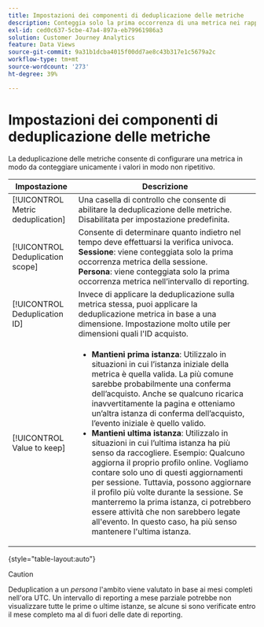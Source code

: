 ```yaml
---
title: Impostazioni dei componenti di deduplicazione delle metriche
description: Conteggia solo la prima occorrenza di una metrica nei rapporti.
exl-id: ced0c637-5cbe-47a4-897a-eb79961986a3
solution: Customer Journey Analytics
feature: Data Views
source-git-commit: 9a31b1dcba4015f00dd7ae8c43b317e1c5679a2c
workflow-type: tm+mt
source-wordcount: '273'
ht-degree: 39%

---
```


# Impostazioni dei componenti di deduplicazione delle metriche

La deduplicazione delle metriche consente di configurare una metrica in modo da conteggiare unicamente i valori in modo non ripetitivo.

| Impostazione | Descrizione |
| --- | --- |
| [!UICONTROL Metric deduplication] | Una casella di controllo che consente di abilitare la deduplicazione delle metriche. Disabilitata per impostazione predefinita. |
| [!UICONTROL Deduplication scope] | Consente di determinare quanto indietro nel tempo deve effettuarsi la verifica univoca.<br>**Sessione**: viene conteggiata solo la prima occorrenza metrica della sessione.<br>**Persona**: viene conteggiata solo la prima occorrenza metrica nell’intervallo di reporting. |
| [!UICONTROL Deduplication ID] | Invece di applicare la deduplicazione sulla metrica stessa, puoi applicare la deduplicazione metrica in base a una dimensione. Impostazione molto utile per dimensioni quali l&#39;ID acquisto. |
| [!UICONTROL Value to keep] | <ul><li>**Mantieni prima istanza**: Utilizzalo in situazioni in cui l’istanza iniziale della metrica è quella valida. La più comune sarebbe probabilmente una conferma dell’acquisto. Anche se qualcuno ricarica inavvertitamente la pagina e otteniamo un’altra istanza di conferma dell’acquisto, l’evento iniziale è quello valido.</li><li>**Mantieni ultima istanza**: Utilizzalo in situazioni in cui l’ultima istanza ha più senso da raccogliere. Esempio: Qualcuno aggiorna il proprio profilo online. Vogliamo contare solo uno di questi aggiornamenti per sessione. Tuttavia, possono aggiornare il profilo più volte durante la sessione. Se manterremo la prima istanza, ci potrebbero essere attività che non sarebbero legate all&#39;evento. In questo caso, ha più senso mantenere l&#39;ultima istanza.</li></ul> |

{style=&quot;table-layout:auto&quot;}

>[!CAUTION]
>
>Deduplication a un _persona_ l&#39;ambito viene valutato in base ai mesi completi nell&#39;ora UTC. Un intervallo di reporting a mese parziale potrebbe non visualizzare tutte le prime o ultime istanze, se alcune si sono verificate entro il mese completo ma al di fuori delle date di reporting.
